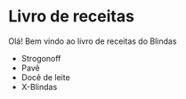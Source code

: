 # Livro de receitas

Olá! Bem vindo ao livro de receitas do Blindas

- Strogonoff
- Pavê
- Docê de leite
- X-Blindas
